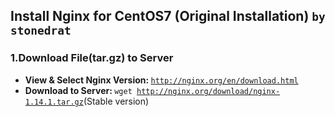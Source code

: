 ## Install Nginx for CentOS7 (Original Installation) `by stonedrat`
### 1.Download File(tar.gz) to Server
* <b>View & Select Nginx Version: </b><code>http://nginx.org/en/download.html</code><br>
* <b>Download to Server: </b><code>wget http://nginx.org/download/nginx-1.14.1.tar.gz</code>(Stable version)<br>
